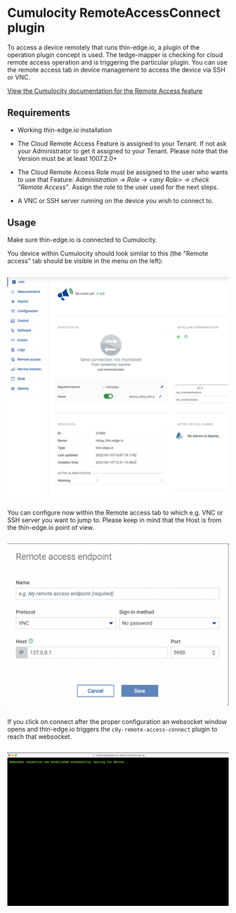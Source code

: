 # Cumulocity RemoteAccessConnect plugin

To access a device remotely that runs thin-edge.io, a plugin of the operation plugin concept is used. The tedge-mapper is checking for cloud remote access operation and is triggering the particular plugin. You can use the remote access tab in device management to access the device via SSH or VNC.

[View the Cumulocity documentation for the Remote Access feature](https://cumulocity.com/guides/cloud-remote-access/using-cloud-remote-access/)

## Requirements

- Working thin-edge.io installation

- The Cloud Remote Access Feature is assigned to your Tenant. If not ask your Administrator to get it assigned to your Tenant. Please note that the Version must be at least 1007.2.0+

- The Cloud Remote Access Role must be assigned to the user who wants to use that Feature: <em>Administration &rarr; Role &rarr; &lt;any Role&gt; &rarr; check "Remote Access"</em>. Assign the role to the user used for the next steps.

- A VNC or SSH server running on the device you wish to connect to.


## Usage

Make sure thin-edge.io is connected to Cumulocity.

You device within Cumulocity should look similar to this (the "Remote access" tab should be visible in the menu on the left):

<img class="cover-pin-left" src="images/c8y-remote-access_dm.png">

You can configure now within the Remote access tab to which e.g. VNC or SSH server you want to jump to. Please keep in mind that the Host is from the thin-edge.io point of view.

<img src="images/c8y-remote-access_endpoint.png">

If you click on connect after the proper configuration an websocket window opens and thin-edge.io triggers the <code>c8y-remote-access-connect</code> plugin to reach that websocket.

<img src="images/c8y-remote-access_websocket.png">

<style>
    img {
        margin: 2em auto;
        display: block;
    }

    img.cover-pin-left {
        object-fit: cover;
        height: 500px;
        object-position: left;
    }
</style>